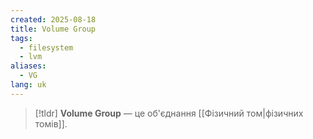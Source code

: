 ```yaml
---
created: 2025-08-18
title: Volume Group
tags:
  - filesystem
  - lvm
aliases:
  - VG
lang: uk
---
```

> [!tldr]
> **Volume Group** — це об'єднання [[Фізичний том|фізичних томів]].